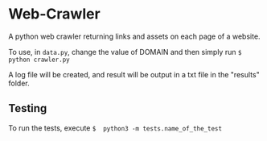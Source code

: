 # Web-Crawler
A python web crawler returning links and assets on each page of a website.

To use, in `data.py`, change the value of DOMAIN and then simply run `$ python crawler.py`

A log file will be created, and result will be output in a txt file in the "results" folder.

## Testing

To run the tests, execute `$  python3 -m tests.name_of_the_test`
